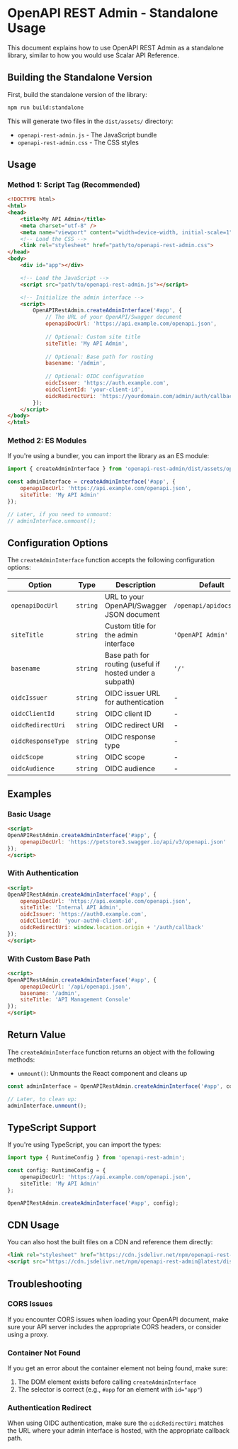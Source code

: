 # OpenAPI REST Admin - Standalone Usage

This document explains how to use OpenAPI REST Admin as a standalone library, similar to how you would use Scalar API Reference.

## Building the Standalone Version

First, build the standalone version of the library:

```bash
npm run build:standalone
```

This will generate two files in the `dist/assets/` directory:
- `openapi-rest-admin.js` - The JavaScript bundle
- `openapi-rest-admin.css` - The CSS styles

## Usage

### Method 1: Script Tag (Recommended)

```html
<!DOCTYPE html>
<html>
<head>
    <title>My API Admin</title>
    <meta charset="utf-8" />
    <meta name="viewport" content="width=device-width, initial-scale=1" />
    <!-- Load the CSS -->
    <link rel="stylesheet" href="path/to/openapi-rest-admin.css">
</head>
<body>
    <div id="app"></div>

    <!-- Load the JavaScript -->
    <script src="path/to/openapi-rest-admin.js"></script>

    <!-- Initialize the admin interface -->
    <script>
        OpenAPIRestAdmin.createAdminInterface('#app', {
            // The URL of your OpenAPI/Swagger document
            openapiDocUrl: 'https://api.example.com/openapi.json',
            
            // Optional: Custom site title
            siteTitle: 'My API Admin',
            
            // Optional: Base path for routing
            basename: '/admin',
            
            // Optional: OIDC configuration
            oidcIssuer: 'https://auth.example.com',
            oidcClientId: 'your-client-id',
            oidcRedirectUri: 'https://yourdomain.com/admin/auth/callback'
        });
    </script>
</body>
</html>
```

### Method 2: ES Modules

If you're using a bundler, you can import the library as an ES module:

```javascript
import { createAdminInterface } from 'openapi-rest-admin/dist/assets/openapi-rest-admin.js';

const adminInterface = createAdminInterface('#app', {
    openapiDocUrl: 'https://api.example.com/openapi.json',
    siteTitle: 'My API Admin'
});

// Later, if you need to unmount:
// adminInterface.unmount();
```

## Configuration Options

The `createAdminInterface` function accepts the following configuration options:

| Option | Type | Description | Default |
|--------|------|-------------|---------|
| `openapiDocUrl` | `string` | URL to your OpenAPI/Swagger JSON document | `/openapi/apidocs.json` |
| `siteTitle` | `string` | Custom title for the admin interface | `'OpenAPI Admin'` |
| `basename` | `string` | Base path for routing (useful if hosted under a subpath) | `'/'` |
| `oidcIssuer` | `string` | OIDC issuer URL for authentication | - |
| `oidcClientId` | `string` | OIDC client ID | - |
| `oidcRedirectUri` | `string` | OIDC redirect URI | - |
| `oidcResponseType` | `string` | OIDC response type | - |
| `oidcScope` | `string` | OIDC scope | - |
| `oidcAudience` | `string` | OIDC audience | - |

## Examples

### Basic Usage

```html
<script>
OpenAPIRestAdmin.createAdminInterface('#app', {
    openapiDocUrl: 'https://petstore3.swagger.io/api/v3/openapi.json'
});
</script>
```

### With Authentication

```html
<script>
OpenAPIRestAdmin.createAdminInterface('#app', {
    openapiDocUrl: 'https://api.example.com/openapi.json',
    siteTitle: 'Internal API Admin',
    oidcIssuer: 'https://auth0.example.com',
    oidcClientId: 'your-auth0-client-id',
    oidcRedirectUri: window.location.origin + '/auth/callback'
});
</script>
```

### With Custom Base Path

```html
<script>
OpenAPIRestAdmin.createAdminInterface('#app', {
    openapiDocUrl: '/api/openapi.json',
    basename: '/admin',
    siteTitle: 'API Management Console'
});
</script>
```

## Return Value

The `createAdminInterface` function returns an object with the following methods:

- `unmount()`: Unmounts the React component and cleans up

```javascript
const adminInterface = OpenAPIRestAdmin.createAdminInterface('#app', config);

// Later, to clean up:
adminInterface.unmount();
```

## TypeScript Support

If you're using TypeScript, you can import the types:

```typescript
import type { RuntimeConfig } from 'openapi-rest-admin';

const config: RuntimeConfig = {
    openapiDocUrl: 'https://api.example.com/openapi.json',
    siteTitle: 'My API Admin'
};

OpenAPIRestAdmin.createAdminInterface('#app', config);
```

## CDN Usage

You can also host the built files on a CDN and reference them directly:

```html
<link rel="stylesheet" href="https://cdn.jsdelivr.net/npm/openapi-rest-admin@latest/dist/assets/openapi-rest-admin.css">
<script src="https://cdn.jsdelivr.net/npm/openapi-rest-admin@latest/dist/assets/openapi-rest-admin.js"></script>
```

## Troubleshooting

### CORS Issues

If you encounter CORS issues when loading your OpenAPI document, make sure your API server includes the appropriate CORS headers, or consider using a proxy.

### Container Not Found

If you get an error about the container element not being found, make sure:
1. The DOM element exists before calling `createAdminInterface`
2. The selector is correct (e.g., `#app` for an element with `id="app"`)

### Authentication Redirect

When using OIDC authentication, make sure the `oidcRedirectUri` matches the URL where your admin interface is hosted, with the appropriate callback path.
